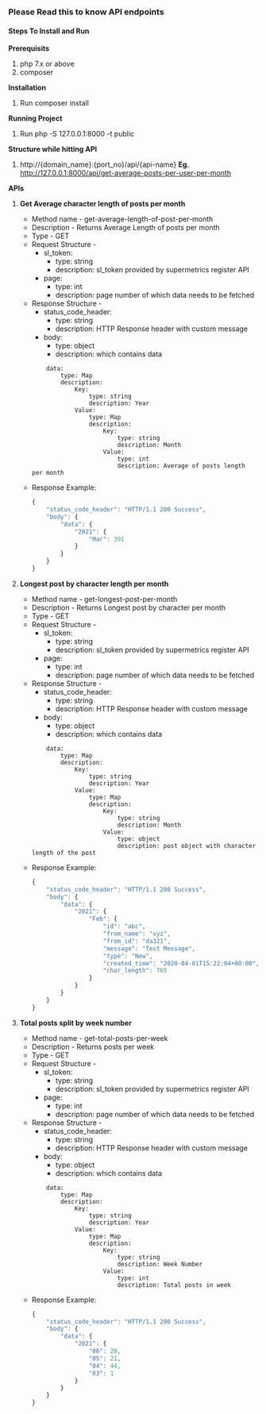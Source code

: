 ### Please Read this to know API endpoints

#### Steps To Install and Run

**Prerequisits**
1. php 7.x or above
2. composer

**Installation**
1. Run composer install

**Running Project**
1. Run php -S 127.0.0.1:8000 -t public

**Structure while hitting API**
1. http://{domain_name}:{port_no}/api/{api-name}
**Eg.** http://127.0.0.1:8000/api/get-average-posts-per-user-per-month


**APIs**

1. **Get Average character length of posts per month**
    * Method name - get-average-length-of-post-per-month
    * Description - Returns Average Length of posts per month
    * Type - GET
    * Request Structure -
        - sl_token: 
            - type: string
            - description: sl_token provided by supermetrics register API
        - page: 
            - type: int
            - description: page number of which data needs to be fetched
    * Response Structure -
        - status_code_header: 
            - type: string
            - description: HTTP Response header with custom message
        - body:
            - type: object
            - description: which contains data
        ```
            data:
                type: Map
                description:
                    Key:
                        type: string
                        description: Year
                    Value:
                        type: Map
                        description:
                            Key:
                                type: string
                                description: Month
                            Value:
                                type: int
                                description: Average of posts length per month
        ```
    * Response Example: 
        ```javascript
        {
            "status_code_header": "HTTP/1.1 200 Success",
            "body": {
                "data": {
                    "2021": {
                        "Mar": 391
                    }
                }
            }
        }
        ```

2. **Longest post by character length per month**
    * Method name - get-longest-post-per-month
    * Description - Returns Longest post by character per month
    * Type - GET
    * Request Structure -
        - sl_token: 
            - type: string
            - description: sl_token provided by supermetrics register API
        - page: 
            - type: int
            - description: page number of which data needs to be fetched
    * Response Structure -
        - status_code_header: 
            - type: string
            - description: HTTP Response header with custom message
        - body:
            - type: object
            - description: which contains data
        ```
            data:
                type: Map
                description:
                    Key:
                        type: string
                        description: Year
                    Value:
                        type: Map
                        description:
                            Key:
                                type: string
                                description: Month
                            Value:
                                type: object
                                description: post object with character length of the post
        ```
    * Response Example: 
        ```javascript
        {
            "status_code_header": "HTTP/1.1 200 Success",
            "body": {
                "data": {
                    "2021": {
                        "Feb": {
                            "id": "abc",
                            "from_name": "xyz",
                            "from_id": "da321",
                            "message": "Test Message",
                            "type": "New",
                            "created_time": "2020-04-01T15:22:04+00:00",
                            "char_length": 765
                        }
                    }
                }
            }
        }
        ```

3. **Total posts split by week number**
    * Method name - get-total-posts-per-week
    * Description - Returns posts per week
    * Type - GET
    * Request Structure -
        - sl_token: 
            - type: string
            - description: sl_token provided by supermetrics register API
        - page: 
            - type: int
            - description: page number of which data needs to be fetched
    * Response Structure -
        - status_code_header: 
            - type: string
            - description: HTTP Response header with custom message
        - body:
            - type: object
            - description: which contains data
        ```
            data:
                type: Map
                description:
                    Key:
                        type: string
                        description: Year
                    Value:
                        type: Map
                        description:
                            Key:
                                type: string
                                description: Week Number
                            Value:
                                type: int
                                description: Total posts in week
        ```
    * Response Example: 
        ```javascript
        {
            "status_code_header": "HTTP/1.1 200 Success",
            "body": {
                "data": {
                    "2021": {
                        "06": 20,
                        "05": 21,
                        "04": 44,
                        "03": 1
                    }
                }
            }
        }
        ```
